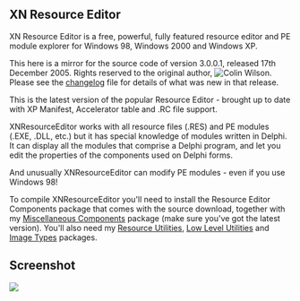 ## XN Resource Editor

XN Resource Editor is a free, powerful, fully featured resource editor and PE module explorer for Windows 98, Windows 2000 and Windows XP.

This here is a mirror for the source code of version 3.0.0.1, released 17th December 2005. Rights reserved to the original author, ![Colin Wilson](http://www.wilsonc.demon.co.uk/). 
Please see the [changelog](changelog.md) file for details of what was new in that release.

This is the latest version of the popular Resource Editor - brought up to date with XP Manifest, Accelerator table and .RC file support.

XNResourceEditor works with all resource files (.RES) and PE modules (.EXE, .DLL, etc.) but it has special knowledge of modules written in Delphi. It can display all the modules that comprise a Delphi program, and let you edit the properties of the components used on Delphi forms.

And unusually XNResourceEditor can modify PE modules - even if you use Windows 98!

To compile XNResourceEditor you'll need to install the Resource Editor Components package that comes with the source download, together with my [Miscellaneous Components](http://www.wilsonc.demon.co.uk/d9miscunits.htm) package (make sure you've got the latest version). You'll also need my [Resource Utilities](www.wilsonc.demon.co.uk/d9resourceutils.htm), [Low Level Utilities](www.wilsonc.demon.co.uk/d9lowlevel.htm) and [Image Types](www.wilsonc.demon.co.uk/d9graphicsutils.htm) packages.

Screenshot
----------
![](http://www.wilsonc.demon.co.uk/images/xnresourceeditor.png)
